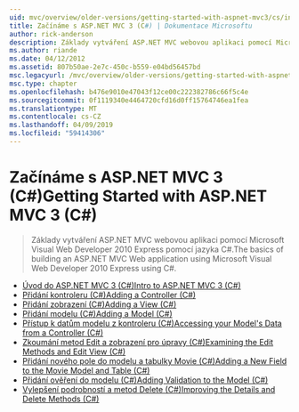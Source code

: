 ```yaml
---
uid: mvc/overview/older-versions/getting-started-with-aspnet-mvc3/cs/index
title: Začínáme s ASP.NET MVC 3 (C#) | Dokumentace Microsoftu
author: rick-anderson
description: Základy vytváření ASP.NET MVC webovou aplikaci pomocí Microsoft Visual Web Developer 2010 Express pomocí jazyka C#.
ms.author: riande
ms.date: 04/12/2012
ms.assetid: 807b50ae-2e7c-450c-b559-e04bd56457bd
msc.legacyurl: /mvc/overview/older-versions/getting-started-with-aspnet-mvc3/cs
msc.type: chapter
ms.openlocfilehash: b476e9010e47043f12ce00c222382786c66f5c4e
ms.sourcegitcommit: 0f1119340e4464720cfd16d0ff15764746ea1fea
ms.translationtype: MT
ms.contentlocale: cs-CZ
ms.lasthandoff: 04/09/2019
ms.locfileid: "59414306"
---
```

# <a name="getting-started-with-aspnet-mvc-3-c"></a><span data-ttu-id="8d997-103">Začínáme s ASP.NET MVC 3 (C#)</span><span class="sxs-lookup"><span data-stu-id="8d997-103">Getting Started with ASP.NET MVC 3 (C#)</span></span>

> <span data-ttu-id="8d997-104">Základy vytváření ASP.NET MVC webovou aplikaci pomocí Microsoft Visual Web Developer 2010 Express pomocí jazyka C#.</span><span class="sxs-lookup"><span data-stu-id="8d997-104">The basics of building an ASP.NET MVC Web application using Microsoft Visual Web Developer 2010 Express using C#.</span></span>


- [<span data-ttu-id="8d997-105">Úvod do ASP.NET MVC 3 (C#)</span><span class="sxs-lookup"><span data-stu-id="8d997-105">Intro to ASP.NET MVC 3 (C#)</span></span>](intro-to-aspnet-mvc-3.md)
- [<span data-ttu-id="8d997-106">Přidání kontroleru (C#)</span><span class="sxs-lookup"><span data-stu-id="8d997-106">Adding a Controller (C#)</span></span>](adding-a-controller.md)
- [<span data-ttu-id="8d997-107">Přidání zobrazení (C#)</span><span class="sxs-lookup"><span data-stu-id="8d997-107">Adding a View (C#)</span></span>](adding-a-view.md)
- [<span data-ttu-id="8d997-108">Přidání modelu (C#)</span><span class="sxs-lookup"><span data-stu-id="8d997-108">Adding a Model (C#)</span></span>](adding-a-model.md)
- [<span data-ttu-id="8d997-109">Přístup k datům modelu z kontroleru (C#)</span><span class="sxs-lookup"><span data-stu-id="8d997-109">Accessing your Model's Data from a Controller (C#)</span></span>](accessing-your-models-data-from-a-controller.md)
- [<span data-ttu-id="8d997-110">Zkoumání metod Edit a zobrazení pro úpravy (C#)</span><span class="sxs-lookup"><span data-stu-id="8d997-110">Examining the Edit Methods and Edit View (C#)</span></span>](examining-the-edit-methods-and-edit-view.md)
- [<span data-ttu-id="8d997-111">Přidání nového pole do modelu a tabulky Movie (C#)</span><span class="sxs-lookup"><span data-stu-id="8d997-111">Adding a New Field to the Movie Model and Table (C#)</span></span>](adding-a-new-field.md)
- [<span data-ttu-id="8d997-112">Přidání ověření do modelu (C#)</span><span class="sxs-lookup"><span data-stu-id="8d997-112">Adding Validation to the Model (C#)</span></span>](adding-validation-to-the-model.md)
- [<span data-ttu-id="8d997-113">Vylepšení podrobností a metod Delete (C#)</span><span class="sxs-lookup"><span data-stu-id="8d997-113">Improving the Details and Delete Methods (C#)</span></span>](improving-the-details-and-delete-methods.md)
